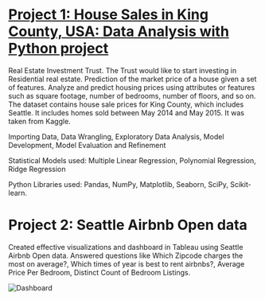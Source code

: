 # [Project 1: House Sales in King County, USA: Data Analysis with Python project](https://github.com/jahnavipotu/data-analyst-portfolio/blob/main/PythonDataAnalysisProject%20(1).ipynb)
Real Estate Investment Trust. The Trust would like to start investing in Residential real estate. Prediction of the market price of a house given a set of features. Analyze and predict housing prices using attributes or features such as square footage, number of bedrooms, number of floors, and so on. The dataset contains house sale prices for King County, which includes Seattle. It includes homes sold between May 2014 and May 2015. It was taken from Kaggle.

Importing Data, Data Wrangling, Exploratory Data Analysis, Model Development, Model Evaluation and Refinement

Statistical Models used: Multiple Linear Regression, Polynomial Regression, Ridge Regression

Python Libraries used: Pandas, NumPy, Matplotlib, Seaborn, SciPy, Scikit-learn.

# Project 2: Seattle Airbnb Open data
Created effective visualizations and dashboard in Tableau using Seattle Airbnb Open data.
Answered questions like Which Zipcode charges the most on average?, Which times of year is best to rent airbnbs?, Average Price Per Bedroom, Distinct Count of Bedroom Listings.

![Dashboard](https://github.com/jahnavipotu/data-analyst-portfolio/blob/main/Screenshot%20(19).png)
